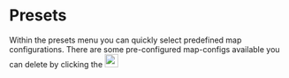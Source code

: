 # Presets
Within the presets menu you can quickly select predefined map configurations. There are some pre-configured map-configs available you can delete by clicking the <img src="https://raw.githubusercontent.com/Risingson/eedocs/master/docs/images/Minus-100_b.png" width="24" height="24" ></img>
<!--stackedit_data:
eyJoaXN0b3J5IjpbMTM5NjMzNzMzNywtMTE3NzkwOTE4NSwtMT
g3NzMwNjA2NF19
-->